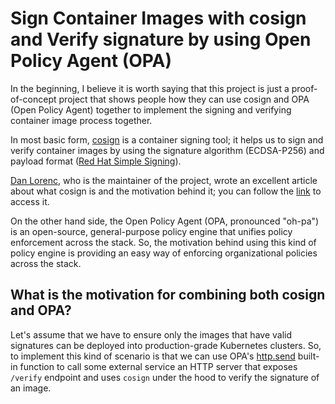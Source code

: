 # Sign Container Images with cosign and Verify signature by using Open Policy Agent (OPA)

In the beginning, I believe it is worth saying that this project is just a proof-of-concept project that shows people how they can use cosign and OPA (Open Policy Agent) together to implement the signing and verifying container image process together.

In most basic form, [cosign](https://github.com/sigstore/cosign) is a container signing tool; it helps us to sign and verify container images by using the signature algorithm (ECDSA-P256) and payload format ([Red Hat Simple Signing](https://www.redhat.com/en/blog/container-image-signing)).

[Dan Lorenc](https://twitter.com/lorenc_dan), who is the maintainer of the project, wrote an excellent article about what cosign is and the motivation behind it; you can follow the [link](https://blog.sigstore.dev/cosign-signed-container-images-c1016862618) to access it.

On the other hand side, the Open Policy Agent (OPA, pronounced "oh-pa") is an open-source, general-purpose policy engine that unifies policy enforcement across the stack. So, the motivation behind using this kind of policy engine is providing an easy way of enforcing organizational policies across the stack.

## What is the motivation for combining both cosign and OPA?

Let's assume that we have to ensure only the images that have valid signatures can be deployed into production-grade Kubernetes clusters. So, to implement this kind of scenario is that we can use OPA's [http.send](https://www.openpolicyagent.org/docs/latest/policy-reference/#http) built-in function to call some external service an HTTP server that exposes `/verify` endpoint and uses `cosign` under the hood to verify the signature of an image.